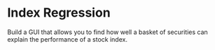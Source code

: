 # Index Regression
Build a GUI that allows you to find how well a basket of securities can explain the performance of a stock index.
